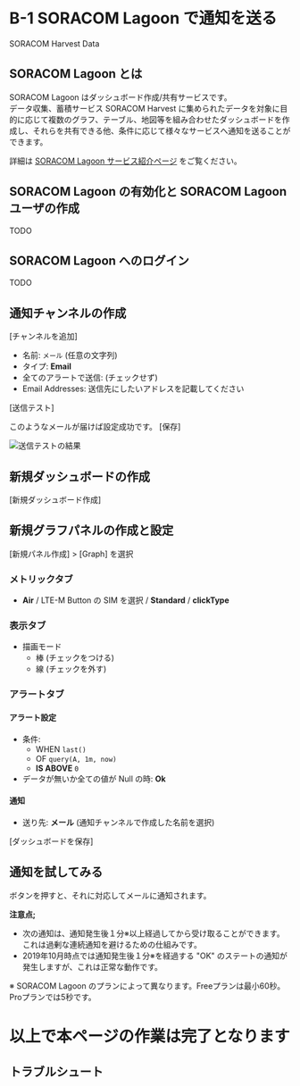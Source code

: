 # B-1 SORACOM Lagoon で通知を送る

SORACOM Harvest Data 

## SORACOM Lagoon とは

SORACOM Lagoon はダッシュボード作成/共有サービスです。  
データ収集、蓄積サービス SORACOM Harvest に集められたデータを対象に目的に応じて複数のグラフ、テーブル、地図等を組み合わせたダッシュボードを作成し、それらを共有できる他、条件に応じて様々なサービスへ通知を送ることができます。

詳細は [SORACOM Lagoon サービス紹介ページ](https://soracom.jp/services/lagoon/) をご覧ください。

## SORACOM Lagoon の有効化と SORACOM Lagoon ユーザの作成

TODO

## SORACOM Lagoon へのログイン

TODO

## 通知チャンネルの作成

[チャンネルを追加]

- 名前: `メール` (任意の文字列)
- タイプ: **Email**
- 全てのアラートで送信: (チェックせず)
- Email Addresses: 送信先にしたいアドレスを記載してください

[送信テスト]

このようなメールが届けば設定成功です。 [保存]

![送信テストの結果](images/)

## 新規ダッシュボードの作成

[新規ダッシュボード作成]

## 新規グラフパネルの作成と設定

[新規パネル作成] > [Graph] を選択

### メトリックタブ

- **Air** / LTE-M Button の SIM を選択  / **Standard** / **clickType**

### 表示タブ

- 描画モード
    - 棒 (チェックをつける)
    - 線 (チェックを外す)

### アラートタブ

#### アラート設定

- 条件:
    - WHEN `last()`
    - OF `query(A, 1m, now)`
    - **IS ABOVE** `0`
- データが無いか全ての値が Null の時: **Ok**

#### 通知

- 送り先: **メール** (通知チャンネルで作成した名前を選択)

[ダッシュボードを保存]

## 通知を試してみる

ボタンを押すと、それに対応してメールに通知されます。

**注意点;**

- 次の通知は、通知発生後１分※以上経過してから受け取ることができます。これは過剰な連続通知を避けるための仕組みです。
- 2019年10月時点では通知発生後１分※を経過する "OK" のステートの通知が発生しますが、これは正常な動作です。

※ SORACOM Lagoon のプランによって異なります。Freeプランは最小60秒。Proプランでは5秒です。

# 以上で本ページの作業は完了となります

## トラブルシュート

